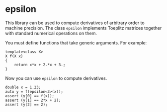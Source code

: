 # epsilon

This library can be used to compute derivatives of arbitrary order to machine precision.
The class `epsilon` implements Toeplitz matrices together with standard numerical operations on them.

You must define functions that take generic arguments. For example:
```
template<class X>
X f(X x)
{
    return x*x + 2.*x + 3.;
}
```
Now you can use `epsilon` to compute derivatives.
```
double x = 1.23;
auto y = f(epsilon<3>(x));
assert (y[0] == f(x));
assert (y[1] == 2*x + 2);
assert (y[2] == 2);
```


